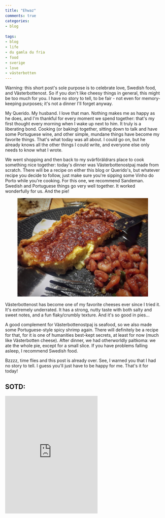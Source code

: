 ```yaml
---
title: "Ehwaz"
comments: true
categories:
- blog

tags:
- blog
- life
- du gamla du fria
- food
- sverige
- love
- västerbotten
---
```

Warning: this short post's sole purpose is to celebrate love, Swedish food, and Västerbottenost. So if you don't like cheesy things in general, this might be too much for you. I have no story to tell, to be fair - not even for memory-keeping purposes; it's not a dinner I'll forget anyway. 

My Querido. My husband. I love that man. Nothing makes me as happy as he does, and I'm thankful for every moment we spend together: that's my first thought every morning when I wake up next to him. It truly is a liberating bond. Cooking (or baking) together, sitting down to talk and have some Portuguese wine, and other simple, mundane things have become my favorite things. That's what today was all about. I could go on, but he already knows all the other things I could write, and everyone else only needs to know what I wrote. 

We went shopping and then back to my svärföräldrars place to cook something nice together: today's dinner was Västerbottenostpaj made from scratch. There will be a recipe on either this blog or Querido's, but whatever recipe you decide to follow, just make sure you're sipping some Vinho do Porto while you're cooking. For this one, we recommend Sandeman. Swedish and Portuguese things go very well together. It worked wonderfully for us. And the pie! 

<figure>
<a  href="https://github.com/dotMargui/blog/blob/master/assets/photos/20180815_paj.jpeg?raw=true">
<img  src="https://github.com/dotMargui/blog/blob/master/assets/photos/20180815_paj.jpeg?raw=true"></a>
</figure>
Västerbottenost has become one of my favorite cheeses ever since I tried it. It's extremely underrated. It has a strong, nutty taste with both salty and sweet notes, and a fun flaky/crumbly texture. And it's so good in pies... 

A good complement for Västerbottenostpaj is seafood, so we also made some Portuguese-style spicy shrimp again. There will definitely be a recipe for that, for it is one of humanities best-kept secrets, at least for now (much like Västerbotten cheese). After dinner, we had otherworldly paltkoma: we ate the whole pie, except for a small slice. If you have problems falling asleep, I recommend Swedish food. 

Bzzzz, time flies and this post is already over. See, I warned you that I had no story to tell. I guess you'll just have to be happy for me. That's it for today!   

## SOTD:
<iframe src="https://open.spotify.com/embed/track/7wCvdtHmURfT3pE65iXuXl" width="300" height="380" frameborder="0" allowtransparency="true" allow="encrypted-media"></iframe>